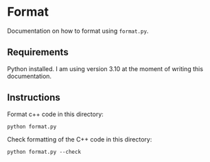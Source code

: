 # Format

Documentation on how to format using `format.py`.

## Requirements

Python installed. I am using version 3.10 at the moment of writing this documentation.

## Instructions

Format c++ code in this directory:

```terminal
python format.py
```

Check formatting of the C++ code in this directory:

```terminal
python format.py --check
```
